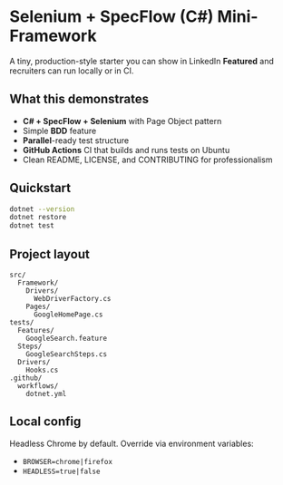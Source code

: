 # Selenium + SpecFlow (C#) Mini-Framework

A tiny, production-style starter you can show in LinkedIn **Featured** and recruiters can run locally or in CI.

## What this demonstrates
- **C# + SpecFlow + Selenium** with Page Object pattern
- Simple **BDD** feature
- **Parallel**-ready test structure
- **GitHub Actions** CI that builds and runs tests on Ubuntu
- Clean README, LICENSE, and CONTRIBUTING for professionalism

## Quickstart
```bash
dotnet --version
dotnet restore
dotnet test
```

## Project layout
```
src/
  Framework/
    Drivers/
      WebDriverFactory.cs
    Pages/
      GoogleHomePage.cs
tests/
  Features/
    GoogleSearch.feature
  Steps/
    GoogleSearchSteps.cs
  Drivers/
    Hooks.cs
.github/
  workflows/
    dotnet.yml
```

## Local config
Headless Chrome by default. Override via environment variables:
- `BROWSER=chrome|firefox`
- `HEADLESS=true|false`
